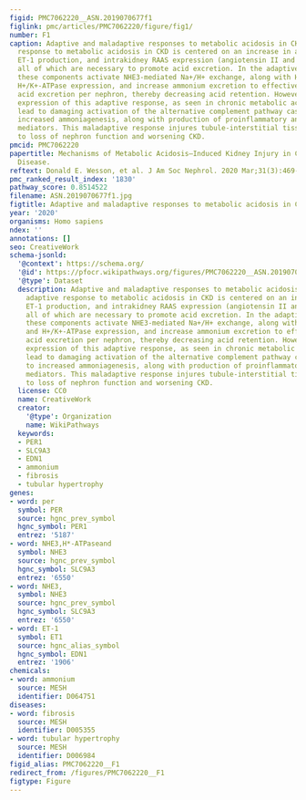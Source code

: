 ```yaml
---
figid: PMC7062220__ASN.2019070677f1
figlink: pmc/articles/PMC7062220/figure/fig1/
number: F1
caption: Adaptive and maladaptive responses to metabolic acidosis in CKD. The adaptive
  response to metabolic acidosis in CKD is centered on an increase in ammoniagenesis,
  ET-1 production, and intrakidney RAAS expression (angiotensin II and aldosterone),
  all of which are necessary to promote acid excretion. In the adaptive response,
  these components activate NHE3-mediated Na+/H+ exchange, along with H+-ATPase and
  H+/K+-ATPase expression, and increase ammonium excretion to effectively increase
  acid excretion per nephron, thereby decreasing acid retention. However, sustained
  expression of this adaptive response, as seen in chronic metabolic acidosis, can
  lead to damaging activation of the alternative complement pathway cascade due to
  increased ammoniagenesis, along with production of proinflammatory and profibrotic
  mediators. This maladaptive response injures tubule-interstitial tissue, leading
  to loss of nephron function and worsening CKD.
pmcid: PMC7062220
papertitle: Mechanisms of Metabolic Acidosis–Induced Kidney Injury in Chronic Kidney
  Disease.
reftext: Donald E. Wesson, et al. J Am Soc Nephrol. 2020 Mar;31(3):469-482.
pmc_ranked_result_index: '1830'
pathway_score: 0.8514522
filename: ASN.2019070677f1.jpg
figtitle: Adaptive and maladaptive responses to metabolic acidosis in CKD
year: '2020'
organisms: Homo sapiens
ndex: ''
annotations: []
seo: CreativeWork
schema-jsonld:
  '@context': https://schema.org/
  '@id': https://pfocr.wikipathways.org/figures/PMC7062220__ASN.2019070677f1.html
  '@type': Dataset
  description: Adaptive and maladaptive responses to metabolic acidosis in CKD. The
    adaptive response to metabolic acidosis in CKD is centered on an increase in ammoniagenesis,
    ET-1 production, and intrakidney RAAS expression (angiotensin II and aldosterone),
    all of which are necessary to promote acid excretion. In the adaptive response,
    these components activate NHE3-mediated Na+/H+ exchange, along with H+-ATPase
    and H+/K+-ATPase expression, and increase ammonium excretion to effectively increase
    acid excretion per nephron, thereby decreasing acid retention. However, sustained
    expression of this adaptive response, as seen in chronic metabolic acidosis, can
    lead to damaging activation of the alternative complement pathway cascade due
    to increased ammoniagenesis, along with production of proinflammatory and profibrotic
    mediators. This maladaptive response injures tubule-interstitial tissue, leading
    to loss of nephron function and worsening CKD.
  license: CC0
  name: CreativeWork
  creator:
    '@type': Organization
    name: WikiPathways
  keywords:
  - PER1
  - SLC9A3
  - EDN1
  - ammonium
  - fibrosis
  - tubular hypertrophy
genes:
- word: per
  symbol: PER
  source: hgnc_prev_symbol
  hgnc_symbol: PER1
  entrez: '5187'
- word: NHE3,H*-ATPaseand
  symbol: NHE3
  source: hgnc_prev_symbol
  hgnc_symbol: SLC9A3
  entrez: '6550'
- word: NHE3,
  symbol: NHE3
  source: hgnc_prev_symbol
  hgnc_symbol: SLC9A3
  entrez: '6550'
- word: ET-1
  symbol: ET1
  source: hgnc_alias_symbol
  hgnc_symbol: EDN1
  entrez: '1906'
chemicals:
- word: ammonium
  source: MESH
  identifier: D064751
diseases:
- word: fibrosis
  source: MESH
  identifier: D005355
- word: tubular hypertrophy
  source: MESH
  identifier: D006984
figid_alias: PMC7062220__F1
redirect_from: /figures/PMC7062220__F1
figtype: Figure
---
```

